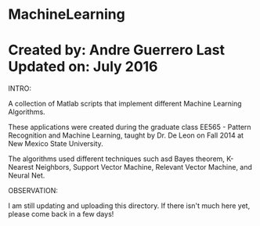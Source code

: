 # MachineLearning
Created by: Andre Guerrero
Last Updated on: July 2016
==========
INTRO:

A collection of Matlab scripts that implement different Machine Learning Algorithms.

These applications were created during the graduate class EE565 - Pattern Recognition and Machine Learning, taught by Dr. De Leon on Fall 2014 at New Mexico State University. 

The algorithms used different techniques such asd Bayes theorem, K-Nearest Neighbors, Support Vector Machine, Relevant Vector Machine, and Neural Net.

OBSERVATION:

I am still updating and uploading this directory. If there isn't much here yet, please come back in a few days!
